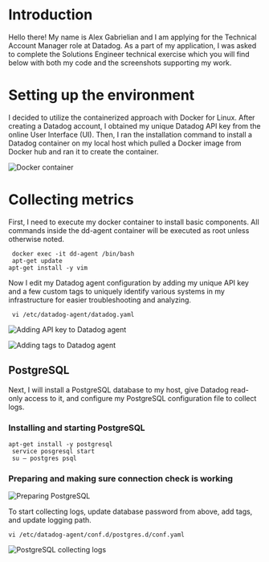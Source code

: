 # Introduction

Hello there! My name is Alex Gabrielian and I am applying for the Technical Account Manager role at Datadog.
As a part of my application, I was asked to complete the Solutions Engineer technical exercise which you will find below with both my code and the screenshots supporting my work.

# Setting up the environment

I decided to utilize the containerized approach with Docker for Linux.
After creating a Datadog account, I obtained my unique Datadog API key from the online User Interface (UI). Then, I ran the installation command to install a Datadog container on my local host which pulled a Docker image from Docker hub and ran it to create the container. 

![Docker container](https://i.imgur.com/HBXYq9y.png)

# Collecting metrics

First, I need to execute my docker container to install basic components. All commands inside the dd-agent container will be executed as root unless otherwise noted.

```
 docker exec -it dd-agent /bin/bash
 apt-get update 
apt-get install -y vim 

```

Now I edit my Datadog agent configuration by adding my unique API key and a few custom tags to uniquely identify various systems in my infrastructure for easier troubleshooting and analyzing.

```
 vi /etc/datadog-agent/datadog.yaml 

```

![Adding API key to Datadog agent](https://i.imgur.com/yWlaDCE.png)

![Adding tags to Datadog agent](https://i.imgur.com/UewE9Nm.png)

## PostgreSQL

Next, I will install a PostgreSQL database to my host, give Datadog read-only access to it, and configure my PostgreSQL configuration file to collect logs. 

### Installing and starting PostgreSQL

```
apt-get install -y postgresql
 service posgresql start
 su – postgres psql

```

### Preparing and making sure connection check is working

![Preparing PostgreSQL](https://i.imgur.com/0Y6CopP.png)

To start collecting logs, update database password from above, add tags, and update logging path.

```
vi /etc/datadog-agent/conf.d/postgres.d/conf.yaml

```

![PostgreSQL collecting logs](https://i.imgur.com/r2YXxuv.png)